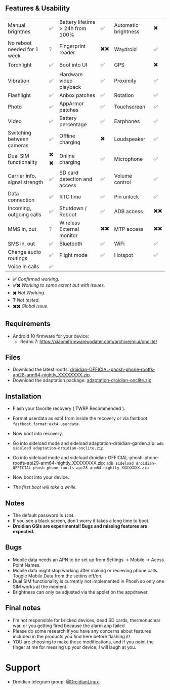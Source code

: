 ## Features & Usability

|                               	|    	|                                  	|    	|                      	|   	|
|-------------------------------	|----	|----------------------------------	|----	|----------------------	|---	|
| Manual brightnes              	|  ✅ 	| Battery lifetime > 24h from 100% 	|  ✅ 	| Automatic brightness  |  ✖️  	|
| No reboot needed for 1 week      	|  ❔	| Fingerprint reader  	                |  ✖️✖️   | Waydroid		|  ✅	|
| Torchlight                    	|  ✅	| Boot into UI                     	|  ✅ 	| GPS                 	|  ✖️  	|
| Vibration                     	|  ✅ 	| Hardware video playback          	|  ✅ 	| Proximity          	|  ✅ 	|
| Flashlight                    	|  ✅	| Anbox patches                    	|  ✅ 	| Rotation            	|  ✅ 	|
| Photo                         	|  ✅	| AppArmor patches                 	|  ✅ 	| Touchscreen          	|  ✅ 	|
| Video                         	|  ✅	| Battery percentage               	|  ✅ 	| Earphones           	|  ✅	|
| Switching between cameras     	|  ✅	| Offline charging                 	|  ✖️ 	| Loudspeaker          	|  ✅	|
| Dual SIM functionality        	| ✖️ ✖️  	| Online charging                  	|  ✅ 	| Microphone          	|  ✅	|
| Carrier info, signal strength 	|  ✅ 	| SD card detection and access     	|  ✅ 	| Volume control       	|  ✅ 	|
| Data connection               	|  ✅ 	| RTC time                         	|  ✅ 	| Pin unlock           	|  ✅ 	|
| Incoming, outgoing calls      	|  ✅ 	| Shutdown / Reboot                	|  ✅ 	| ADB access          	|  ✖️✖️  	|
| MMS in, out                   	|  ❔ 	| Wireless External monitor        	|  ✖️✖️	| MTP access           	|  ✖️✖️  	|
| SMS in, out                    	|  ✅ 	| Bluetooth                        	|  ✅ 	| WiFi			|  ✅	|
| Change audio routings          	|  ✅	| Flight mode                      	|  ✅ 	| Hotspot		|  ✅	|
| Voice in calls                	|  ✅ 	|

- **✅** *Confirmed working.*
- **✅✖️** *Working to some extent but with issues.*
- **✖️** *Not Working.*
- **❔** *Not tested.*
- **✖️✖️** *Global issue.*

## Requirements
- Android 10 firmware for your device:
  - Redmi 7: https://xiaomifirmwareupdater.com/archive/miui/onclite/

## Files
- Download the latest rootfs:  [droidian-OFFICIAL-phosh-phone-rootfs-api28-arm64-nightly_XXXXXXXX.zip](https://github.com/droidian-images/droidian/releases/tag/nightly).
- Download the adaptation package: [adaptation-droidian-onclite.zip](https://github.com/droidian-onclite/adaptation-droidian-onclite/releases/download/adaptation/adaptation-droidian-onclite.zip).

## Installation
- Flash your favorite recovery ( TWRP Recommended ).
- Format userdata as ext4 from inside the recovery or via fastboot: `fastboot format:ext4 userdata`.
- Now boot into recovery.
- Go into sideload mode and sideload adaptation-droidian-garden.zip: `adb sideload adaptation-droidian-onclite.zip`
- Go into sideload mode and sideload droidian-OFFICIAL-phosh-phone-rootfs-api29-arm64-nightly_XXXXXXXX.zip: `adb sideload droidian-OFFICIAL-phosh-phone-rootfs-api28-arm64-nightly_XXXXXXXX.zip`

- Now boot into your device.
- *The first boot will take a while.*

## Notes
- The default password is `1234`.
- If you see a black screen, don't worry it takes a long time to boot.
- **Droidian GSIs are experimental! Bugs and missing features are expected.**

## Bugs
- Mobile data needs an APN to be set up from Settings -> Mobile -> Acess Point Names.
- Mobile data might stop working after making or recieving phone calls. Toggle Mobile Data from the settins off/on.
- Dual SIM functionality is currently not implemented in Phosh so only one SIM works at the moment.
- Brightness can only be adjusted via the applet on the appdrawer.

## Final notes
- I'm not responsible for bricked devices, dead SD cards, thermonuclear war, or you getting fired because the alarm app failed.
- Please do some research if you have any concerns about features included in the products you find here before flashing it!
- YOU are choosing to make these modifications, and if you point the finger at me for messing up your device, I will laugh at you.

# Support
- Droidian telegram group: [@DroidianLinux](https://t.me/DroidianLinux).
